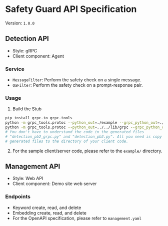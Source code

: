Safety Guard API Specification
===
Version: `1.0.0`

## Detection API
- Style: gRPC
- Client component: Agent

### Service
- `MessageFilter`: Perform the safety check on a single message.
- `QaFilter`: Perform the safety check on a prompt-response pair.

### Usage
1. Build the Stub
```bash
pip install grpc-io grpc-tools
python -m grpc_tools.protoc --python_out=./example --grpc_python_out=./example -I. detection.proto
python -m grpc_tools.protoc --python_out=../../lib/grpc --grpc_python_out=../../lib/grpc -I. detection.proto
# You don't have to understand the code in the generated files
# "detection_pb2_grpc.py" and "detection_pb2.py". All you need is copy these
# generated files to the directory of your client code.
```
2. For the sample client/server code, please refer to the `example/` directory.

## Management API
- Style: Web API
- Client component: Demo site web server

### Endpoints
- Keyword create, read, and delete
- Embedding create, read, and delete
- For the OpenAPI specification, please refer to `management.yaml`
